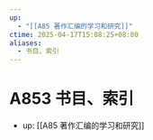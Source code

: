 ```yaml
---
up:
  - "[[A85 著作汇编的学习和研究]]"
ctime: 2025-04-17T15:08:25+08:00
aliases:
  - 书目、索引
---
```


# A853 书目、索引

- up: [[A85 著作汇编的学习和研究]]
